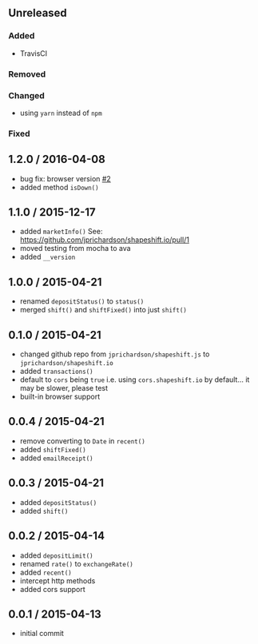 Unreleased
----------

### Added
- TravisCI

### Removed

### Changed
- using `yarn` instead of `npm`

### Fixed


1.2.0 / 2016-04-08
------------------
- bug fix: browser version [#2][#2]
- added method `isDown()`

1.1.0 / 2015-12-17
------------------
- added `marketInfo()` See: https://github.com/jprichardson/shapeshift.io/pull/1
- moved testing from mocha to ava
- added `__version`

1.0.0 / 2015-04-21
------------------
- renamed `depositStatus()` to `status()`
- merged `shift()` and `shiftFixed()` into just `shift()`

0.1.0 / 2015-04-21
------------------
- changed github repo from `jprichardson/shapeshift.js` to `jprichardson/shapeshift.io`
- added `transactions()`
- default to `cors` being `true` i.e. using `cors.shapeshift.io` by default... it may be slower, please test
- built-in browser support

0.0.4 / 2015-04-21
------------------
- remove converting to `Date` in `recent()`
- added `shiftFixed()`
- added `emailReceipt()`

0.0.3 / 2015-04-21
------------------
- added `depositStatus()`
- added `shift()`

0.0.2 / 2015-04-14
------------------
- added `depositLimit()`
- renamed `rate()` to `exchangeRate()`
- added `recent()`
- intercept http methods
- added cors support

0.0.1 / 2015-04-13
------------------
- initial commit

<!--- promise support; removing dependencies for browser [enhancement] -->
[#3]: https://github.com/ExodusMovement/shapeshift.io/pull/3
<!--- Shift doesn't work -->
[#2]: https://github.com/ExodusMovement/shapeshift.io/issues/2
<!--- add func marketInfo -->
[#1]: https://github.com/ExodusMovement/shapeshift.io/pull/1
